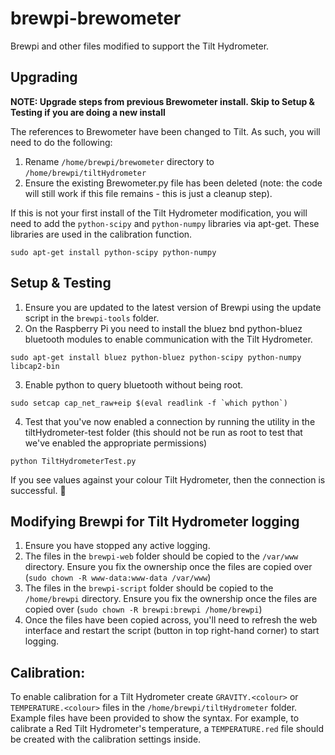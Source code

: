 # brewpi-brewometer

Brewpi and other files modified to support the Tilt Hydrometer.

## Upgrading

__NOTE: Upgrade steps from previous Brewometer install. Skip to Setup & Testing if you are doing a new install__

The references to Brewometer have been changed to Tilt. As such, you will need to do the following:

1. Rename `/home/brewpi/brewometer` directory to `/home/brewpi/tiltHydrometer`
2. Ensure the existing Brewometer.py file has been deleted (note: the code will still work if this file remains - this is just a cleanup step).

If this is not your first install of the Tilt Hydrometer modification, you will need to add the `python-scipy` and `python-numpy` libraries via apt-get. These libraries are used in the calibration function.
```
sudo apt-get install python-scipy python-numpy
```

## Setup & Testing

1. Ensure you are updated to the latest version of Brewpi using the update script in the `brewpi-tools` folder.
2. On the Raspberry Pi you need to install the bluez bnd python-bluez bluetooth modules to enable communication with the Tilt Hydrometer.
```
sudo apt-get install bluez python-bluez python-scipy python-numpy libcap2-bin
```

3. Enable python to query bluetooth without being root.
```
sudo setcap cap_net_raw+eip $(eval readlink -f `which python`)
```

4. Test that you've now enabled a connection by running the utility in the tiltHydrometer-test folder (this should not be run as root to test that we've enabled the appropriate permissions)
```
python TiltHydrometerTest.py
```

If you see values against your colour Tilt Hydrometer, then the connection is successful. :tada:

## Modifying Brewpi for Tilt Hydrometer logging

1. Ensure you have stopped any active logging.
2. The files in the `brewpi-web` folder should be copied to the `/var/www` directory. Ensure you fix the ownership once the files are copied over (`sudo chown -R www-data:www-data /var/www`)
3. The files in the `brewpi-script` folder should be copied to the `/home/brewpi` directory. Ensure you fix the ownership once the files are copied over (`sudo chown -R brewpi:brewpi /home/brewpi`)
4. Once the files have been copied across, you'll need to refresh the web interface and restart the script (button in top right-hand corner) to start logging. 

## Calibration:

To enable calibration for a Tilt Hydrometer create `GRAVITY.<colour>` or `TEMPERATURE.<colour>` files in the `/home/brewpi/tiltHydrometer` folder. Example files have been provided to show the syntax. For example, to calibrate a Red Tilt Hydrometer's temperature, a `TEMPERATURE.red` file should be created with the calibration settings inside.
